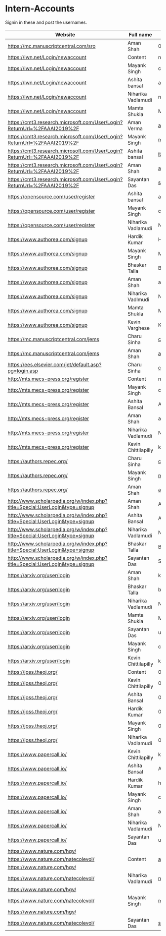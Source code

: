 # Intern-Accounts
Signin in these and post the usernames.


| Website                                | Full name     | User Name     | Mail Id       | 
| -------------                          | ------------- | ------------- | ------------- |
| https://mc.manuscriptcentral.com/sro   | Aman Shah  | 0000-0002-9739-360X  | aman.shah008@gmail.com  |
| https://lwn.net/Login/newaccount       | Content  | nightwarrior-xxx  | Content  |
| https://lwn.net/Login/newaccount       | Mayank Singh  | code-monk08  | mayank.singh081997@gmail.com  |
| https://lwn.net/Login/newaccount       | Ashita bansal  | ashitabansal  | itsashitabansal@gmail.com  |
| https://lwn.net/Login/newaccount       | Niharika Vadlamudi  | neeha789  | niharika11988@gmail.com  |
| https://lwn.net/Login/newaccount       | Mamta Shukla  | Mamta  | Content  |
| https://cmt3.research.microsoft.com/User/Login?ReturnUrl=%2FAAAI2019%2F  | Aman Verma  | amanv1999@gmail.com  | amanv1999@gmail.com  |
| https://cmt3.research.microsoft.com/User/Login?ReturnUrl=%2FAAAI2019%2F  | Mayank Singh  | mayank.singh081997@gmail.com  | mayank.singh081997@gmail.com  |
| https://cmt3.research.microsoft.com/User/Login?ReturnUrl=%2FAAAI2019%2F  | Ashita bansal  | itsashitabansal@gmail.com  | itsashitabansal@gmail.com  |
| https://cmt3.research.microsoft.com/User/Login?ReturnUrl=%2FAAAI2019%2F  | Aman Shah  | aman.shah008@gmail.com  | aman.shah008@gmail.com  |
| https://cmt3.research.microsoft.com/User/Login?ReturnUrl=%2FAAAI2019%2F  | Sayantan Das  | sayantandas30011998@gmail.com  | santaclaus30011998@gmail.com  |
| https://opensource.com/user/register   | Ashita bansal   | ashita bansal   | itsashitabansal@gmail.com   |
| https://opensource.com/user/register   | Mayank Singh    | code-monk08   | mayank.singh081997@gmail.com   |
| https://opensource.com/user/register   | Niharika Vadlamudi   | Niharika Vadlamudi   | niharika11988@gmail.com   |
| https://www.authorea.com/signup   | Hardik Kumar   | Hardik Kumar   | hardik.kumar2@gmail.com   |
| https://www.authorea.com/signup   | Mayank Singh   | Mayank Singh   | mayank.singh081997@gmail.com   |
| https://www.authorea.com/signup   | Bhaskar Talla   | Bhaskar Talla   | bb7talla@gmail.com   |
| https://www.authorea.com/signup   | Aman Shah   | aman shah   | aman.shah008@gmail.com    |
| https://www.authorea.com/signup   | Niharika Vadlmudi   | Niharika Vadlmudi   | niharika11988@gmail.com   |
| https://www.authorea.com/signup   | Mamta Shukla   | Mamta Shukla   | Content   |
| https://www.authorea.com/signup   | Kevin Varghese   | Kevin Varghese   | ckevinvarghese1998@gmail.com   |
| https://mc.manuscriptcentral.com/jems   | Charu Sinha   | charu2mail@gmail.com   | charu2mail@gmail.com   |
| https://mc.manuscriptcentral.com/jems   | Aman Shah   | aman.shah008@gmail.com   | aman.shah008@gmail.com   |
| https://ees.elsevier.com/jet/default.asp?pg=login.asp  |  Charu Sinha   | charu2mail@gmail.com   | charu2mail@gmail.com   |
| http://mts.mecs-press.org/register   | Content   | nightwarrior-xxx   | Content   |
| http://mts.mecs-press.org/register   | Mayank Singh     | code-monk08   | mayank.singh081997@gmail.com   |
| http://mts.mecs-press.org/register   |  Ashita Bansal   | Ashita   | itsashitabansal@gmail.com   |
| http://mts.mecs-press.org/register   |  Aman Shah    | amanshah   | aman.shah008@gmail.com   |
| http://mts.mecs-press.org/register   | Niharika Vadlamudi   | Niharika Vadlamudi   | niharika11988@gmail.com   |
| http://mts.mecs-press.org/register   | Kevin Chittilapilly    | kevin   | Content   |
| https://authors.repec.org/   | Charu Sinha   | charu2mail@gmail.com(psi834)  | charu2mail@gmail.com   |
| https://authors.repec.org/   | Mayank Singh    | mayank.singh081997@gmail.com(psi835)   | mayank.singh081997@gmail.com   |
| https://authors.repec.org/   | Aman Shah   | aman.shah008@gmail.com(psh1043)   | aman.shah008@gmail.com   |
| http://www.scholarpedia.org/w/index.php?title=Special:UserLogin&type=signup   | Aman Shah   | Aman_shah   | aman.shah008@gmail.com   |
| http://www.scholarpedia.org/w/index.php?title=Special:UserLogin&type=signup   | Ashita Bansal   | Ashita_Bansal   | itsashitabansal@gmail.com   |
| http://www.scholarpedia.org/w/index.php?title=Special:UserLogin&type=signup   | Niharika Vadlamudi   | Niharika_Vadlamudi   | niharika11988@gmail.com   |
| http://www.scholarpedia.org/w/index.php?title=Special:UserLogin&type=signup   | Bhaskar Talla   | Bhaskar_talla_balakisan   | bb7talla@gmail.com   |
| http://www.scholarpedia.org/w/index.php?title=Special:UserLogin&type=signup   | Sayantan Das    | Sayantan_Das   | santaclaus30011998@gmail.com   |
| https://arxiv.org/user/login   | Aman Shah   | kakashi3598   | aman.shah008@gmail.com   |
| https://arxiv.org/user/login   | Bhaskar Talla   | bhaskartalla   | bb7talla@gmail.com   |
| https://arxiv.org/user/login   | Niharika Vadlamudi     | Niharika Vadlamudi   | niharika11988@gmail.com   |
| https://arxiv.org/user/login   | Mamta Shukla    | Mamta29   | Content   |
| https://arxiv.org/user/login   | Sayantan Das   | ucalyptus   | santaclaus30011998@gmail.com   |
| https://arxiv.org/user/login   | Mayank Singh   | code-monk08   |  mayank.singh081997@gmail.com   |
| https://arxiv.org/user/login   | Kevin Chittilapilly    | kevin#1998   | Content   |
|  https://joss.theoj.org/    | Content   | 0000-0002-0087-5347   | Content   |
|  https://joss.theoj.org/    | Kevin Chittilapilly   | 0000-0001-6268-0601   | Content   |
|  https://joss.theoj.org/    | Ashita Bansal   | 0000-0001-9649-1809   | itsashitabansal@gmail.com   |
|  https://joss.theoj.org/    | Hardik Kumar   | 0000-0002-1092-611X   | hardik.kumar2@gmail.com   |
|  https://joss.theoj.org/    | Mayank Singh   | 0000-0003-4108-424X   |  mayank.singh081997@gmail.com   |
|  https://joss.theoj.org/    | Niharika Vadlamudi   | 0000-0001-6596-428X   | niharika11988@gmail.com   |
|  https://www.papercall.io/    | Kevin Chittilapilly   |  kevin  | Content   |
|  https://www.papercall.io/    | Ashita Bansal   |  Ashita Bansal  | itsashitabansal@gmail.com   |
|  https://www.papercall.io/    | Hardik Kumar   |  hardikkumar  |  hardik.kumar2@gmail.com     |
|  https://www.papercall.io/    | Mayank Singh   |  code-monk08  |  mayank.singh081997@gmail.com    |
|  https://www.papercall.io/    | Aman Shah   |  aman-shah  | aman.shah008@gmail.com   |
|  https://www.papercall.io/    | Niharika Vadlamudi   |  NV  | niharika11988@gmail.com   |
|  https://www.papercall.io/    | Sayantan Das    |  ucalyptus  |  santaclaus30011998@gmail.com   |
|  https://www.nature.com/hgv/
https://www.nature.com/natecolevol/  | Content   |  amanv1999@gmail.com  | amanv1999@gmail.com   |
|  https://www.nature.com/hgv/
https://www.nature.com/natecolevol/  | Niharika Vadlamudi   |  niharika11988@gmail.com  | niharika11988@gmail.com   |
|  https://www.nature.com/hgv/
https://www.nature.com/natecolevol/  | Mayank Singh   |  mayank.singh081997@gmail.com  | mayank.singh081997@gmail.com   |
|  https://www.nature.com/hgv/
https://www.nature.com/natecolevol/  | Sayantan Das   |  sayantandas30011998@gmail.com  | santaclaus30011998@gmail.com   |

